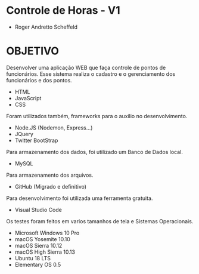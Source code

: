 # Controle de Horas - V1

- Roger Andretto Scheffeld

# OBJETIVO

Desenvolver uma aplicação WEB que faça controle de pontos de funcionários. Esse sistema realiza o cadastro e o gerenciamento dos funcionários e dos pontos.

- HTML
- JavaScript
- CSS

Foram utilizados também, frameworks para o auxilio no desenvolvimento.

- Node.JS (Nodemon, Express...)
- JQuery
- Twitter BootStrap

Para armazenamento dos dados, foi utilizado um Banco de Dados local.

- MySQL

Para armazenamento dos arquivos.

- GitHub (Migrado e definitivo)

Para desenvolvimento foi utilizada uma ferramenta gratuita.

- Visual Studio Code

Os testes foram feitos em varios tamanhos de tela e Sistemas Operacionais.

- Microsoft Windows 10 Pro
- macOS Yosemite 10.10
- macOS Sierra 10.12
- macOS High Sierra 10.13
- Ubuntu 18 LTS
- Elementary OS 0.5
